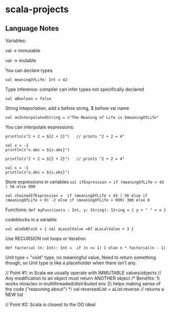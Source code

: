 # scala-projects

## Language Notes

Variables:

val -> immutable 

var -> mutable


You can declare types

`
val meaningOfLife: Int = 42
`

Type inference: compiler can infer types not specifically declared

`
val aBoolean = false
`

String Inteporlation, add s before string, $ before val name

`
val anInterpolatedString = s"The Meaning of Life is $meaningOfLife"
`

You can interpolate expressions:

```
println(s"2 + 2 = ${2 + 2}")   // prints "2 + 2 = 4"

val x = -1
println(s"x.abs = ${x.abs}")

println(s"2 + 2 = ${2 + 2}")   // prints "2 + 2 = 4"

val x = -1
println(s"x.abs = ${x.abs}")
```

Store expressions in variables
`
val ifExpression = if (meaningOfLife > 43 ) 56 else 999
`

`
val chainedIfExpression = 
    if (meaningOfLife > 43 ) 56
    else if (meaningOfLife < 0) -2
    else if (meaningOfLife > 999) 300
    else 0
`

Functions:
`
def myFunction(x : Int, y: String): String = {
    y + " " + x
}
`

codeblocks in a variable

`
val aCodeBlock = {
    val aLocalValue =67
    aLocalValue + 3
} 
`

Use RECURSION not loops or iteration

`
def factorial (n: Int): Int = 
    if (n <= 1) 1
    else n * factorial(n - 1)
`

Unit type = "void" type, no meaningful value, Need to return something though, so Unit type is like a placeholder when there isn't any.

  // Point #1: in Scala we usually operate with IMMUTABLE values/objects
  // Any modification to an object must return ANOTHER object
  /*
    Benefits:
    1) works miracles in multithreaded/distributed env
    2) helps making sense of the code ("reasoning about")
   */
  val reversedList = aList.reverse // returns a NEW list

  // Point #2: Scala is closest to the OO ideal
